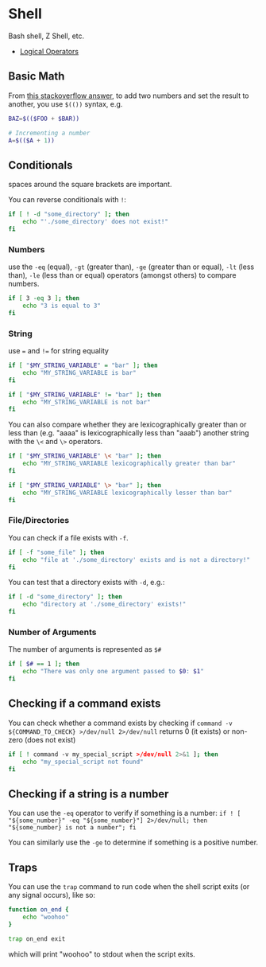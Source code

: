 # Shell

Bash shell, Z Shell, etc.

- [Logical Operators](https://stackoverflow.com/questions/6270440/simple-logical-operators-in-bash)

## Basic Math

From [this stackoverflow answer](https://stackoverflow.com/questions/6348902/how-can-i-add-numbers-in-a-bash-script), to add two numbers and set the result to another, you use `$(())` syntax, e.g.

```bash
BAZ=$(($FOO + $BAR))

# Incrementing a number
A=$(($A + 1))
```

## Conditionals

spaces around the square brackets are important.

You can reverse conditionals with `!`:

```bash
if [ ! -d "some_directory" ]; then
    echo "'./some_directory' does not exist!"
fi
```

### Numbers

use the `-eq` (equal), `-gt` (greater than), `-ge` (greater than or equal), `-lt` (less than), `-le` (less than or equal) operators (amongst others) to compare numbers.

```bash
if [ 3 -eq 3 ]; then
    echo "3 is equal to 3"
fi
```

### String

use `=` and `!=` for string equality

```bash
if [ "$MY_STRING_VARIABLE" = "bar" ]; then
    echo "MY_STRING_VARIABLE is bar"
fi

if [ "$MY_STRING_VARIABLE" != "bar" ]; then
    echo "MY_STRING_VARIABLE is not bar"
fi
```

You can also compare whether they are lexicographically greater than or less than (e.g. "aaaa" is lexicographically less than "aaab") another string with the `\<` and `\>` operators.

```bash
if [ "$MY_STRING_VARIABLE" \< "bar" ]; then
    echo "MY_STRING_VARIABLE lexicographically greater than bar"
fi

if [ "$MY_STRING_VARIABLE" \> "bar" ]; then
    echo "MY_STRING_VARIABLE lexicographically lesser than bar"
fi
```

### File/Directories

You can check if a file exists with `-f`.

```bash
if [ -f "some_file" ]; then
    echo "file at './some_directory' exists and is not a directory!"
fi
```

You can test that a directory exists with `-d`, e.g.:

```bash
if [ -d "some_directory" ]; then
    echo "directory at './some_directory' exists!"
fi
```

### Number of Arguments

The number of arguments is represented as `$#`

```bash
if [ $# == 1 ]; then
    echo "There was only one argument passed to $0: $1"
fi
```

## Checking if a command exists

You can check whether a command exists by checking if `command -v ${COMMAND_TO_CHECK} >/dev/null 2>/dev/null` returns 0 (it exists) or non-zero (does not exist)

```bash
if [ ! command -v my_special_script >/dev/null 2>&1 ]; then
    echo "my_special_script not found"
fi
```

## Checking if a string is a number

You can use the `-eq` operator to verify if something is a number: `if ! [ "${some_number}" -eq "${some_number}"] 2>/dev/null; then "${some_number} is not a number"; fi`

You can similarly use the `-ge` to determine if something is a positive number.

## Traps

You can use the `trap` command to run code when the shell script exits (or any signal occurs), like so:

```bash
function on_end {
    echo "woohoo"
}

trap on_end exit
```

which will print "woohoo" to stdout when the script exits.

